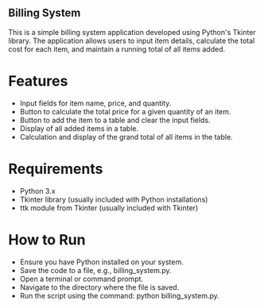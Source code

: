 ## Billing System

This is a simple billing system application developed using Python's Tkinter library. The application allows users to input item details, calculate the total cost for each item, and maintain a running total of all items added.

# Features
- Input fields for item name, price, and quantity.
- Button to calculate the total price for a given quantity of an item.
- Button to add the item to a table and clear the input fields.
- Display of all added items in a table.
- Calculation and display of the grand total of all items in the table.

# Requirements
- Python 3.x
- Tkinter library (usually included with Python installations)
- ttk module from Tkinter (usually included with Tkinter)

# How to Run
- Ensure you have Python installed on your system.
- Save the code to a file, e.g., billing_system.py.
- Open a terminal or command prompt.
- Navigate to the directory where the file is saved.
- Run the script using the command: python billing_system.py.
